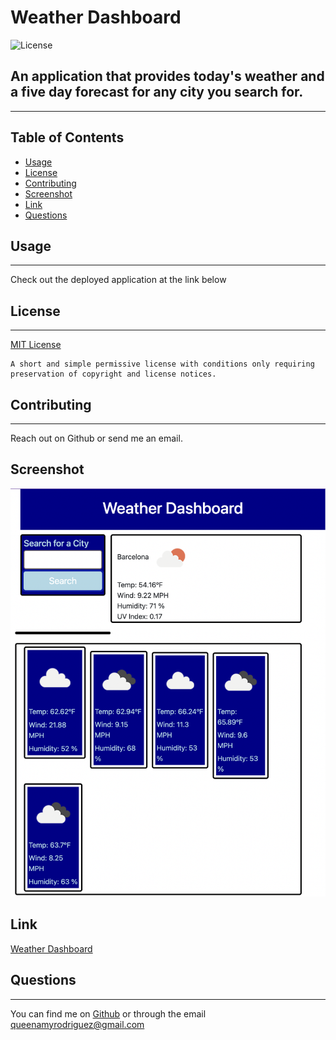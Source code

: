 # Weather Dashboard

  
  ![License](https://img.shields.io/badge/License-MIT-brightgreen)
    

## An application that provides today's weather and a five day forecast for any city you search for.
-----
## Table of Contents
- [Usage](#usage)
- [License](#license)
- [Contributing](#contributing)
- [Screenshot](#screenshot)
- [Link](#link)
- [Questions](#questions)

## Usage
------
Check out the deployed application at the link below

## License
-------

  [MIT License](https://choosealicense.com/licenses/mit/)
    

    A short and simple permissive license with conditions only requiring preservation of copyright and license notices.
    

## Contributing
------
Reach out on Github or send me an email.


## Screenshot

![Weather Dashboard Application](./assets/WDash.png)

## Link

[Weather Dashboard](#https://queenamyrodriguez.github.io/AmyR-Weather-dashboard/)


## Questions
-----
You can find me on [Github](https://github.com/queenamyrodriguez) or through the email queenamyrodriguez@gmail.com

